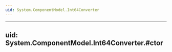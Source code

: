 ```yaml
---
uid: System.ComponentModel.Int64Converter
---
```


---
uid: System.ComponentModel.Int64Converter.#ctor
---
